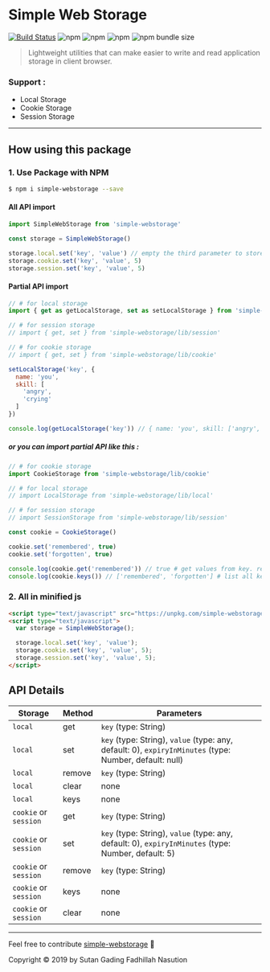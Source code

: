 # Simple Web Storage

[![Build Status](https://travis-ci.org/sutanlab/simple-webstorage.svg?branch=master)](https://travis-ci.org/sutanlab/simple-webstorage) ![npm](https://img.shields.io/npm/v/simple-webstorage.svg) ![npm](https://img.shields.io/npm/dw/simple-webstorage.svg) ![npm](https://img.shields.io/npm/dt/simple-webstorage.svg) ![npm bundle size](https://img.shields.io/bundlephobia/min/simple-webstorage.svg)

> Lightweight utilities that can make easier to write and read application storage in client browser.

### Support :
- Local Storage
- Cookie Storage
- Session Storage
---

## How using this package

### 1. Use Package with NPM

```bash
$ npm i simple-webstorage --save
```

#### All API import

```js
import SimpleWebStorage from 'simple-webstorage'

const storage = SimpleWebStorage()

storage.local.set('key', 'value') // empty the third parameter to store data permanently (only affected in local)
storage.cookie.set('key', 'value', 5)
storage.session.set('key', 'value', 5)
```

#### Partial API import

```js
// # for local storage
import { get as getLocalStorage, set as setLocalStorage } from 'simple-webstorage/lib/local'

// # for session storage
// import { get, set } from 'simple-webstorage/lib/session'

// # for cookie storage
// import { get, set } from 'simple-webstorage/lib/cookie'

setLocalStorage('key', {
  name: 'you',
  skill: [
    'angry',
    'crying'
  ]
}) 

console.log(getLocalStorage('key')) // { name: 'you', skill: ['angry', 'crying'] }
```

##### or you can import partial API like this :

```js
// # for cookie storage
import CookieStorage from 'simple-webstorage/lib/cookie'

// # for local storage
// import LocalStorage from 'simple-webstorage/lib/local'

// # for session storage
// import SessionStorage from 'simple-webstorage/lib/session'

const cookie = CookieStorage()

cookie.set('remembered', true)
cookie.set('forgotten', true)

console.log(cookie.get('remembered')) // true # get values from key. returns any
console.log(cookie.keys()) // ['remembered', 'forgotten'] # list all keys. returns array
```

### 2. All in minified js

```html
<script type="text/javascript" src="https://unpkg.com/simple-webstorage/lib/bundle/simple-webstorage.min.js"></script>
<script type="text/javascript">
  var storage = SimpleWebStorage();

  storage.local.set('key', 'value');
  storage.cookie.set('key', 'value', 5);
  storage.session.set('key', 'value', 5);
</script>
```

## API Details

| Storage   | Method      | Parameters                                                                                  |
|-----------|-------------|---------------------------------------------------------------------------------------------|
| `local`   | get         | `key` (type: String)                                                                        |
| `local`   | set         | `key` (type: String), `value` (type: any, default: 0), `expiryInMinutes` (type: Number, default: null)  |
| `local`   | remove      | `key` (type: String)                                                                        |
| `local`   | clear       |  none                                                                                       |
| `local`   | keys        |  none                                                                                       |
| `cookie` or `session`  | get         | `key` (type: String)                                                           |
| `cookie` or `session`  | set         | `key` (type: String), `value` (type: any, default: 0), `expiryInMinutes` (type: Number, default: 5)     |
| `cookie` or `session`  | remove      | `key` (type: String)                                                                        |
| `cookie` or `session`  | keys        |  none                                                                                       |
| `cookie` or `session`  | clear       |  none                                                                               |

---
Feel free to contribute [simple-webstorage](https://github.com/sutanlab/simple-webstorage) 🙂

Copyright © 2019 by Sutan Gading Fadhillah Nasution